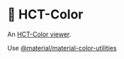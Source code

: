 # 🎨 HCT-Color

An [HCT-Color viewer](https://hct-color.netlify.app/).

Use [ @material/material-color-utilities](https://github.com/material-foundation/material-color-utilities)
